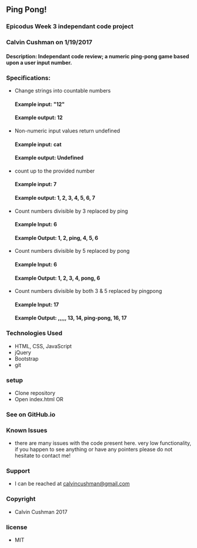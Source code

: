 ## Ping Pong!

### Epicodus Week 3 independant code project

### Calvin Cushman on 1/19/2017

#### Description: Independant code review; a numeric ping-pong game based upon a user input number.

### Specifications:

* Change strings into countable numbers
  #### Example input: "12"
  #### Example output: 12

* Non-numeric input values return undefined
  #### Example input: cat
  #### Example output: Undefined

* count up to the provided number
  #### Example input: 7
  #### Example output: 1, 2, 3, 4, 5, 6, 7

* Count numbers divisible by 3 replaced by ping
  #### Example Input: 6
  #### Example Output: 1, 2, ping, 4, 5, 6

* Count numbers divisible by 5 replaced by pong
  #### Example Input: 6
  #### Example Output: 1, 2, 3, 4, pong, 6

* Count numbers divisible by both 3 & 5 replaced by pingpong
  #### Example Input: 17
  #### Example Output: ,,,,, 13, 14, ping-pong, 16, 17


### Technologies Used

* HTML, CSS, JavaScript
* jQuery
* Bootstrap
* git

### setup

* Clone repository
* Open index.html
OR
### See on GitHub.io


### Known Issues

* there are many issues with the code present here. very low functionality, if you happen to see anything or have any pointers please do not hesitate to contact me!

### Support

* I can be reached at calvincushman@gmail.com

### Copyright

* Calvin Cushman 2017

### license

* MIT

